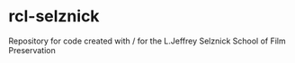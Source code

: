 # rcl-selznick
Repository for code created with / for the L.Jeffrey Selznick School of Film Preservation
